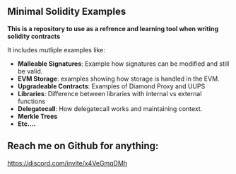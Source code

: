 ## Minimal Solidity Examples

**This is a repository to use as a refrence and learning tool when writing solidity contracts**

It includes mutliple examples like:

- **Malleable Signatures**: Example how signatures can be modified and still be valid.
- **EVM Storage**: examples showing how storage is handled in the EVM.
- **Upgradeable Contracts**: Examples of Diamond Proxy and UUPS
- **Libraries**: Difference between libraries with internal vs external functions
- **Delegatecall**: How delegatecall works and maintaining context.
- **Merkle Trees**
- **Etc....**

## Reach me on Github for anything:

https://discord.com/invite/x4VeGmqDMh
